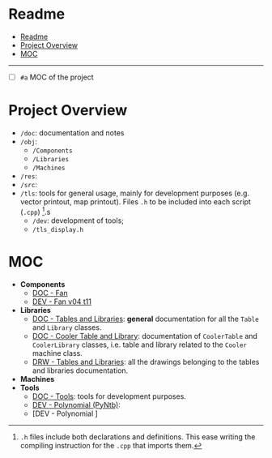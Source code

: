 # Readme

- [Readme](#readme)
- [Project Overview](#project-overview)
- [MOC](#moc)

---

- [ ] `#a` MOC of the project


# Project Overview

- `/doc`: documentation and notes
- `/obj`: 
  - `/Components`
  - `/Libraries`
  - `/Machines`
- `/res`: 
- `/src`: 
- `/tls`: tools for general usage, mainly for development purposes (e.g. vector printout, map printout). Files `.h` to be included into each script (`.cpp`) [^1].s
  - `/dev`: development of tools;
  - `/tls_display.h`

[^1]: `.h` files include both declarations and definitions. This ease writing the compiling instruction for the `.cpp` that imports them.

# MOC

- **Components**
  - [DOC - Fan](./obj/Components/doc/doc_fan_v04_t11.md)
  - [DEV - Fan v04 t11](./obj/Components/dev/dev_fan_v04_t11.cpp)
- **Libraries**
  - [DOC - Tables and Libraries](./obj/Libraries/doc/doc_tables_libraries.md): **general** documentation for all the `Table` and `Library` classes.
  - [DOC - Cooler Table and Library](./obj/Libraries/doc/doc_cooler_table_library.md): documentation of `CoolerTable` and `CoolerLibrary` classes, i.e. table and library related to the `Cooler` machine class.
  - [DRW - Tables and Libraries](./obj/Libraries/doc/drw_tables_libraries.excalidraw): all the drawings belonging to the tables and libraries documentation.
- **Machines**
- **Tools**
  - [DOC - Tools](./tls/doc/doc_tools.md): tools for development purposes.
  - [DEV - Polynomial (PyNtb)](./tls/dev/dev_polynomial.ipynb): 
  - [DEV - Polynomial ]